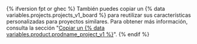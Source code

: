 {% ifversion fpt or ghec %}
También puedes copiar un
{% data variables.projects.projects_v1_board %} para reutilizar sus características personalizadas para proyectos similares. Para obtener más información, consulta la sección "[Copiar un {% data variables.product.prodname_project_v1 %}](/articles/copying-a-project-board)".
{% endif %}

